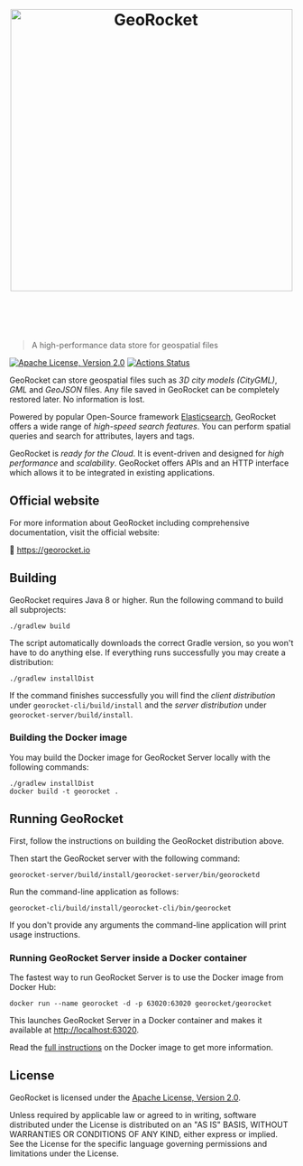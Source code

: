 <h1 align="center">
	<br>
	<br>
	<img width="500" src="https://georocket.io/images/logo.svg" alt="GeoRocket">
	<br>
	<br>
	<br>
</h1>

> A high-performance data store for geospatial files

[![Apache License, Version 2.0](https://img.shields.io/badge/license-Apache--2.0-blue.svg)](http://www.apache.org/licenses/LICENSE-2.0) [![Actions Status](https://github.com/georocket/georocket/workflows/Java%20CI/badge.svg)](https://github.com/georocket/georocket/actions)

GeoRocket can store geospatial files such as *3D city models (CityGML)*, *GML*
and *GeoJSON* files. Any file saved in GeoRocket can be completely restored
later. No information is lost.

Powered by popular Open-Source framework [Elasticsearch](https://www.elastic.co/),
GeoRocket offers a wide range of *high-speed search features*. You can perform
spatial queries and search for attributes, layers and tags.

GeoRocket is *ready for the Cloud*. It is event-driven and designed for
*high performance* and *scalability*. GeoRocket offers APIs and an HTTP
interface which allows it to be integrated in existing applications.

## Official website

For more information about GeoRocket including comprehensive documentation,
visit the official website:

&#128640; https://georocket.io

## Building

GeoRocket requires Java 8 or higher. Run the following command to build
all subprojects:

    ./gradlew build

The script automatically downloads the correct Gradle version, so you won't
have to do anything else. If everything runs successfully you may create a
distribution:

    ./gradlew installDist

If the command finishes successfully you will find the *client distribution*
under `georocket-cli/build/install` and the *server distribution* under
`georocket-server/build/install`.

### Building the Docker image

You may build the Docker image for GeoRocket Server locally with the following
commands:

    ./gradlew installDist
    docker build -t georocket .

## Running GeoRocket

First, follow the instructions on building the GeoRocket distribution above.

Then start the GeoRocket server with the following command:

    georocket-server/build/install/georocket-server/bin/georocketd

Run the command-line application as follows:

    georocket-cli/build/install/georocket-cli/bin/georocket

If you don't provide any arguments the command-line application will print
usage instructions.

### Running GeoRocket Server inside a Docker container

The fastest way to run GeoRocket Server is to use the Docker image from
Docker Hub:

    docker run --name georocket -d -p 63020:63020 georocket/georocket

This launches GeoRocket Server in a Docker container and makes it available at
<http://localhost:63020>.

Read the [full instructions](https://hub.docker.com/r/georocket/georocket/) on
the Docker image to get more information.

License
-------

GeoRocket is licensed under the
[Apache License, Version 2.0](http://www.apache.org/licenses/LICENSE-2.0).

Unless required by applicable law or agreed to in writing, software
distributed under the License is distributed on an "AS IS" BASIS,
WITHOUT WARRANTIES OR CONDITIONS OF ANY KIND, either express or implied.
See the License for the specific language governing permissions and
limitations under the License.
